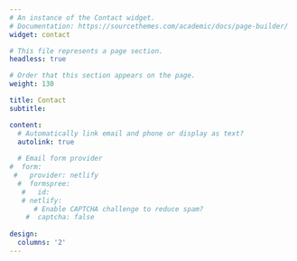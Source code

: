 ```yaml
---
# An instance of the Contact widget.
# Documentation: https://sourcethemes.com/academic/docs/page-builder/
widget: contact

# This file represents a page section.
headless: true

# Order that this section appears on the page.
weight: 130

title: Contact
subtitle:

content:
  # Automatically link email and phone or display as text?
  autolink: true
  
  # Email form provider
#  form:
 #   provider: netlify
  #  formspree:
   #   id:
   # netlify:
      # Enable CAPTCHA challenge to reduce spam?
    #  captcha: false
  
design:
  columns: '2'
---
```

